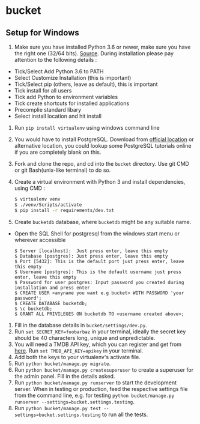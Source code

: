 # bucket

## Setup for Windows

1. Make sure you have installed Python 3.6 or newer, make sure you have the right one (32/64 bits). [Source](https://www.python.org/downloads/). During installation please pay attention to the following details :
* Tick/Select Add Python 3.6 to PATH
* Select Customize Installation (this is important)
* Tick/Select pip (others, leave as default), this is important
* Tick install for all users
* Tick add Python to environment variables
* Tick create shortcuts for installed applications
* Precomplie standard libary
* Select install location and hit install

1. Run `pip install virtualenv` using windows command line
1. You would have to install PostgreSQL. Download from [official location](https://www.postgresql.org/download/windows/) or alternative location, you could lookup some PostgreSQL tutorials online if you are completely blank on this. 
1. Fork and clone the repo, and cd into the `bucket` directory.  Use git CMD or git Bash(unix-like terminal) to do so.
1. Create a virtual environment with Python 3 and install dependencies, using CMD :
 
     ```bash
     $ virtualenv venv
     $ ./venv/Scripts/activate
     $ pip install -r requirements/dev.txt 
     ```
1. Create `bucketdb` database, where `bucketdb` might be any suitable name.
- Open the SQL Shell for postgresql from the windows start menu or wherever accessible

    ```
    $ Server [localhost]:  Just press enter, leave this empty
    $ Database [postgres]: Just press enter, leave this empty
    $ Port [5432]: This is the default port just press enter, leave this empty
    $ Username [postgres]: This is the default username just press enter, leave this empty
    $ Password for user postgres: Input password you created during installation and press enter
    $ CREATE USER <anyname you want e.g bucket> WITH PASSWORD 'your password';
    $ CREATE DATABASE bucketdb;
    $ \c bucketdb;
    $ GRANT ALL PRIVILEGES ON bucketdb TO <username created above>;
    ```
1. Fill in the database details in `bucket/settings/dev.py`.
1. Run `set SECRET_KEY=foobarbaz` in your terminal, ideally the secret key
  should be 40 characters long, unique and unpredictable. 
1. You will need a TMDB API key, which you can register and get from [here](https://developers.themoviedb.org/3). Run `set TMDB_API_KEY=apikey` in your terminal.
1. Add both the keys to your virtualenv's activate file.
1. Run `python bucket/manage.py migrate`.
1. Run `python bucket/manage.py createsuperuser` to create a superuser for the admin panel.
  Fill in the details asked.
1. Run `python bucket/manage.py runserver` to start the development server. When in testing
  or production, feed the respective settings file from the command line, e.g. for
  testing `python bucket/manage.py runserver --settings=bucket.settings.testing`.
1. Run `python bucket/manage.py test --settings=bucket.settings.testing`
  to run all the tests.
